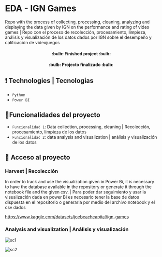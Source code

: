 # EDA - IGN Games
Repo with the process of collecting, processing, cleaning, analyzing and displaying the data given by IGN on the performance and rating of video games |
Repo con el proceso de recolección, procesamiento, limpieza, análisis y visualización de los datos dados por IGN sobre el desempeño y calificación de videojuegos 

<h4 align="center">
:bulb: Finished project :bulb:
</h4>  
<h4 align="center">
:bulb: Projecto finalizado :bulb:
</h4>  

## :exclamation: Technologies | Tecnologias  
- `Python`
- `Power BI`


  
## :hammer:Funcionalidades del proyecto  
- `Funcionalidad 1`: Data collection, processing, cleaning | Recolección, procesamiento, limpieza de los datos  
-  `Funcionalidad 2`: data analysis and visualization | análisis y visualización de los datos
  
## 📁 Acceso al proyecto

### Harvest | Recolección

In order to track and use the visualization given in Power Bi, it is necessary to have the database available in the repository or generate it through the notebook file and the given csv. | Para poder dar seguimiento y usar la visualización dada en power Bi es necesario tener la base de datos dispuesta en el repositorio o generarla por medio del archivo notebook y el csv dados

https://www.kaggle.com/datasets/joebeachcapital/ign-games


### Analysis and visualization | Análisis y visualización
![sc1](https://github.com/juriel1/EDA-IGN-Games/assets/93067527/541efc42-c84a-42d9-9034-1dc913546512)

![sc2](https://github.com/juriel1/EDA-IGN-Games/assets/93067527/2f81e4d8-b05e-48cc-9512-f42be9381588)
